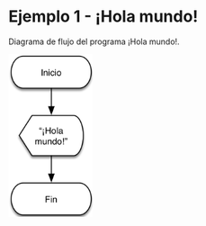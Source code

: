 # Ejemplo 1 - ¡Hola mundo!

Diagrama de flujo del programa ¡Hola mundo!.

<img src="hola_mundo.png" width="150" />
